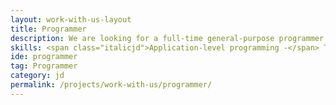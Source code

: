 ```yaml
---
layout: work-with-us-layout
title: Programmer
description: We are looking for a full-time general-purpose programmer. The candidate must possess 3-5 years of prior experience in software development. Being a research organisation, we encourage all our researchers to explore new avenues of both research and practice. <br/><br/>The programmer will have the following responsibilities - <br/><span class="italicjd">Game programming in UDK/ Unity or other similar systems -</span> This will involve programming in either very high level languages like C#, or high level languages like C++.<br/><span class="italicjd">General purpose programming -</span> Web development (agnostic of the framework/ language being used), and Simulation programming using Java and Python.<br/><br/>The person will be working in a interdisciplinary team, and has to communicate and work with people from different backgrounds. Ability to work independently, and the ability to work on multiple projects concurrently is important.
skills: <span class="italicjd">Application-level programming -</span> The candidate should be proficient in Java and Python (or similar languages). The candidate should have the ability to pick up new tools and languages based on need. <br/><span class="italicjd">Web-development -</span> The candidate should have experience with web development, either PHP based (vanilla or frameworks such as Symfony), or Rails/Django based development. <br/><span class="italicjd">Additional skills -</span> Proficiency in C++ would be a bonus.
ide: programmer
tag: Programmer
category: jd
permalink: /projects/work-with-us/programmer/
---
```

